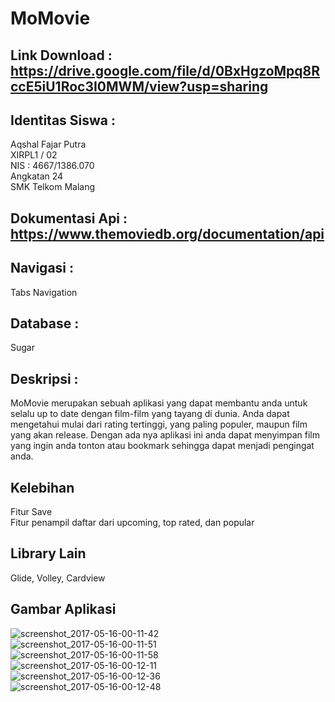 # MoMovie
## Link Download : https://drive.google.com/file/d/0BxHgzoMpq8RccE5iU1Roc3I0MWM/view?usp=sharing
## Identitas Siswa :
Aqshal Fajar Putra <br>
XIRPL1 / 02 <br>
NIS : 4667/1386.070 <br>
Angkatan 24 <br>
SMK Telkom Malang <br>
## Dokumentasi Api : https://www.themoviedb.org/documentation/api
## Navigasi :
Tabs Navigation
## Database :
Sugar
## Deskripsi :
MoMovie merupakan sebuah aplikasi yang dapat membantu anda untuk selalu up to date dengan film-film yang tayang di dunia. Anda dapat  mengetahui mulai dari
rating tertinggi, yang paling populer, maupun film yang akan release. Dengan ada nya aplikasi ini anda dapat menyimpan film yang 
ingin anda tonton atau bookmark sehingga dapat menjadi pengingat anda.

## Kelebihan
Fitur Save <br>
Fitur penampil daftar dari upcoming, top rated, dan popular

## Library Lain
Glide, Volley, Cardview

## Gambar Aplikasi 
![screenshot_2017-05-16-00-11-42](https://cloud.githubusercontent.com/assets/22128258/26070176/d846d994-39cd-11e7-9b5e-2e579f37cb04.png) <br>
![screenshot_2017-05-16-00-11-51](https://cloud.githubusercontent.com/assets/22128258/26070175/d846104a-39cd-11e7-945c-62b6cd82b0c3.png)<br>
![screenshot_2017-05-16-00-11-58](https://cloud.githubusercontent.com/assets/22128258/26070171/d83627ac-39cd-11e7-9777-9524c3bae389.png)<br>
![screenshot_2017-05-16-00-12-11](https://cloud.githubusercontent.com/assets/22128258/26070173/d83b27ac-39cd-11e7-8318-1b38bfabd7a4.png)<br>
![screenshot_2017-05-16-00-12-36](https://cloud.githubusercontent.com/assets/22128258/26070172/d83a38e2-39cd-11e7-9052-75c61b22a998.png)<br>
![screenshot_2017-05-16-00-12-48](https://cloud.githubusercontent.com/assets/22128258/26070174/d83d3f06-39cd-11e7-8a94-44c546a5f872.png)<br>
